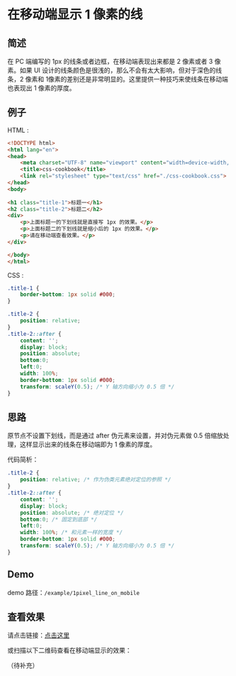 # 在移动端显示 1 像素的线

## 简述

在 PC 端编写的 1px 的线条或者边框，在移动端表现出来都是 2 像素或者 3 像素。如果 UI 设计的线条颜色是很浅的，那么不会有太大影响，但对于深色的线条，2 像素和 1像素的差别还是非常明显的。这里提供一种技巧来使线条在移动端也表现出 1 像素的厚度。

## 例子

HTML : 

```html
<!DOCTYPE html>
<html lang="en">
<head>
	<meta charset="UTF-8" name="viewport" content="width=device-width, initial-scale=1, user-scalable=no">
	<title>css-cookbook</title>
	<link rel="stylesheet" type="text/css" href="./css-cookbook.css">
</head>
<body>
	
<h1 class="title-1">标题一</h1>
<h2 class="title-2">标题二</h2>
<div>
	<p>上面标题一的下划线就是直接写 1px 的效果。</p>
	<p>上面标题二的下划线就是缩小后的 1px 的效果。</p>
	<p>请在移动端查看效果。</p>
</div>

</body>
</html>
```

CSS : 

```css
.title-1 {
	border-bottom: 1px solid #000;
}

.title-2 {
	position: relative;
}
.title-2::after {
	content: '';
	display: block;
	position: absolute;
	bottom:0;
	left:0;
	width: 100%;
	border-bottom: 1px solid #000;
	transform: scaleY(0.5); /* Y 轴方向缩小为 0.5 倍 */
}
```

## 思路

原节点不设置下划线，而是通过 after 伪元素来设置，并对伪元素做 0.5 倍缩放处理，这样显示出来的线条在移动端即为 1 像素的厚度。

代码简析：

```css
.title-2 {
	position: relative; /* 作为伪类元素绝对定位的参照 */
}
.title-2::after {
	content: '';
	display: block;
	position: absolute; /* 绝对定位 */
	bottom:0; /* 固定到底部 */
	left:0;
	width: 100%; /* 和元素一样的宽度 */
	border-bottom: 1px solid #000;
	transform: scaleY(0.5); /* Y 轴方向缩小为 0.5 倍 */
}
```

## Demo

demo 路径：`/example/1pixel_line_on_mobile`

## 查看效果

请点击链接：[点击这里](https://wengyifeng-hl.github.io/css-cookbook/example/1pixel_line_on_mobile/index.html)

或扫描以下二维码查看在移动端显示的效果：

（待补充）


